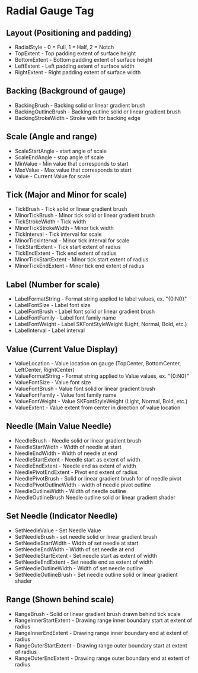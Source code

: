 # Radial Gauge Tag

## Layout (Positioning and padding)
* RadialStyle - 0 = Full, 1 = Half, 2 = Notch
* TopExtent - Top padding extent of surface height
* BottomExtent - Bottom padding extent of surface height
* LeftExtent - Left padding extent of surface width
* RightExtent - Right padding extent of surface width

## Backing (Background of gauge)
* BackingBrush - Backing solid or linear gradient brush
* BackingOutlineBrush - Backing outline solid or linear gradient brush
* BackingStrokeWidth - Stroke with for backing edge

## Scale (Angle and range)
* ScaleStartAngle - start angle of scale
* ScaleEndAngle - stop angle of scale
* MinValue - Min value that corresponds to start
* MaxValue - Max value that corresponds to start
* Value - Current Value for scale

## Tick (Major and Minor for scale)
* TickBrush - Tick solid or linear gradient brush
* MinorTickBrush - Minor tick solid or linear gradient brush
* TickStrokeWidth - Tick width
* MinorTickStrokeWidth - Minor tick width
* TickInterval - Tick interval for scale
* MinorTickInterval - Minor tick interval for scale
* TickStartExtent - Tick start extent of radius
* TickEndExtent - Tick end extent of radius
* MinorTickStartExtent - Minor tick start extent of radius
* MinorTickEndExtent - Minor tick end extent of radius

## Label (Number for scale)
* LabelFormatString - Format string applied to label values, ex. "{0:N0}"
* LabelFontSize - Label font size
* LabelFontBrush - Label font solid or linear gradient brush
* LabelFontFamily - Label font family name
* LabelFontWeight - Label SKFontStyleWeight (Light, Normal, Bold, etc.)
* LabelInterval - Label interval

## Value (Current Value Display)
* ValueLocation - Value location on gauge (TopCenter, BottomCenter, LeftCenter, RightCenter)
* ValueFormatString - Format string applied to Value values, ex. "{0:N0}"
* ValueFontSize - Value font size
* ValueFontBrush - Value font solid or linear gradient brush
* ValueFontFamily - Value font family name
* ValueFontWeight - Value SKFontStyleWeight (Light, Normal, Bold, etc.)
* ValueExtent - Value extent from center in direction of value location

## Needle (Main Value Needle)
* NeedleBrush - Needle solid or linear gradient brush
* NeedleStartWidth - Width of needle at start
* NeedleEndWidth - Width of needle at end
* NeedleStartExtent - Needle start as extent of width
* NeedleEndExtent - Needle end as extent of width
* NeedlePivotEndExtent - Pivot end extent of radius
* NeedlePivotBrush - Solid or linear gradient brush for of needle pivot
* NeedlePivotOutlineWidth - width of needle pivot outline
* NeedleOutlineWidth - Width of needle outline
* NeedleOutlineBrush  Needle outline solid or linear gradient shader


## Set Needle (Indicator Needle)
* SetNeedleValue - Set Needle Value
* SetNeedleBrush - set needle solid or linear gradient brush
* SetNeedleStartWidth - Width of set needle at start
* SetNeedleEndWidth - Width of set needle at end
* SetNeedleStartExtent - Set needle start as extent of width
* SetNeedleEndExtent - Set needle end as extent of width
* SetNeedleOutlineWidth - Width of set needle outline
* SetNeedleOutlineBrush  - Set needle outline solid or linear gradient shader

## Range (Shown behind scale)
* RangeBrush - Solid or linear gradient brush drawn behind tick scale
* RangeInnerStartExtent - Drawing range inner boundary start at extent of radius
* RangeInnerEndExtent - Drawing range inner boundary end at extent of radius
* RangeOuterStartExtent - Drawing range outer boundary start at extent of radius
* RangeOuterEndExtent - Drawing range outer boundary end at extent of radius